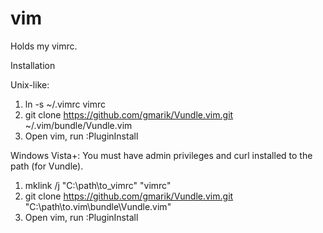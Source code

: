 vim
===

Holds my vimrc.

Installation

Unix-like:
1. ln -s ~/.vimrc vimrc
2. git clone https://github.com/gmarik/Vundle.vim.git ~/.vim/bundle/Vundle.vim
3. Open vim, run :PluginInstall

Windows Vista+:
You must have admin privileges and curl installed to the path (for Vundle).
1. mklink /j "C:\path\to\_vimrc" "vimrc"
2. git clone https://github.com/gmarik/Vundle.vim.git "C:\path\to\.vim\bundle\Vundle.vim"
3. Open vim, run :PluginInstall
